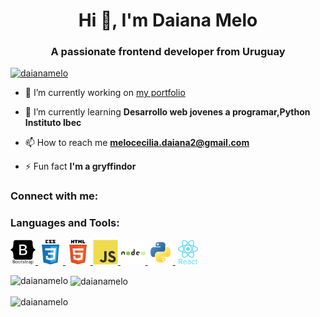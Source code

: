 <h1 align="center">Hi 👋, I'm Daiana Melo</h1>
<h3 align="center">A passionate frontend developer from Uruguay</h3>

<p align="left"> <a href="https://github.com/ryo-ma/github-profile-trophy"><img src="https://github-profile-trophy.vercel.app/?username=daianamelo" alt="daianamelo" /></a> </p>

- 🔭 I’m currently working on [my portfolio](https://github.com/Daianamelo/myPortfolio)

- 🌱 I’m currently learning **Desarrollo web jovenes a programar,Python Instituto Ibec**

- 📫 How to reach me **melocecilia.daiana2@gmail.com**

- ⚡ Fun fact **I'm a gryffindor**

<h3 align="left">Connect with me:</h3>
<p align="left">
</p>

<h3 align="left">Languages and Tools:</h3>
<p align="left"> <a href="https://getbootstrap.com" target="_blank" rel="noreferrer"> <img src="https://raw.githubusercontent.com/devicons/devicon/master/icons/bootstrap/bootstrap-plain-wordmark.svg" alt="bootstrap" width="40" height="40"/> </a> <a href="https://www.w3schools.com/css/" target="_blank" rel="noreferrer"> <img src="https://raw.githubusercontent.com/devicons/devicon/master/icons/css3/css3-original-wordmark.svg" alt="css3" width="40" height="40"/> </a> <a href="https://www.w3.org/html/" target="_blank" rel="noreferrer"> <img src="https://raw.githubusercontent.com/devicons/devicon/master/icons/html5/html5-original-wordmark.svg" alt="html5" width="40" height="40"/> </a> <a href="https://developer.mozilla.org/en-US/docs/Web/JavaScript" target="_blank" rel="noreferrer"> <img src="https://raw.githubusercontent.com/devicons/devicon/master/icons/javascript/javascript-original.svg" alt="javascript" width="40" height="40"/> </a> <a href="https://nodejs.org" target="_blank" rel="noreferrer"> <img src="https://raw.githubusercontent.com/devicons/devicon/master/icons/nodejs/nodejs-original-wordmark.svg" alt="nodejs" width="40" height="40"/> </a> <a href="https://www.python.org" target="_blank" rel="noreferrer"> <img src="https://raw.githubusercontent.com/devicons/devicon/master/icons/python/python-original.svg" alt="python" width="40" height="40"/> </a> <a href="https://reactjs.org/" target="_blank" rel="noreferrer"> <img src="https://raw.githubusercontent.com/devicons/devicon/master/icons/react/react-original-wordmark.svg" alt="react" width="40" height="40"/> </a> </p>

<p><img align="left" src="https://github-readme-stats.vercel.app/api/top-langs?username=daianamelo&show_icons=true&locale=en&layout=compact" alt="daianamelo" /></p>

<p>&nbsp;<img align="center" src="https://github-readme-stats.vercel.app/api?username=daianamelo&show_icons=true&locale=en" alt="daianamelo" /></p>

<p><img align="center" src="https://github-readme-streak-stats.herokuapp.com/?user=daianamelo&" alt="daianamelo" /></p>
